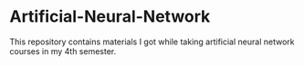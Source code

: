 # Artificial-Neural-Network
This repository contains materials I got while taking artificial neural network courses in my 4th semester.
